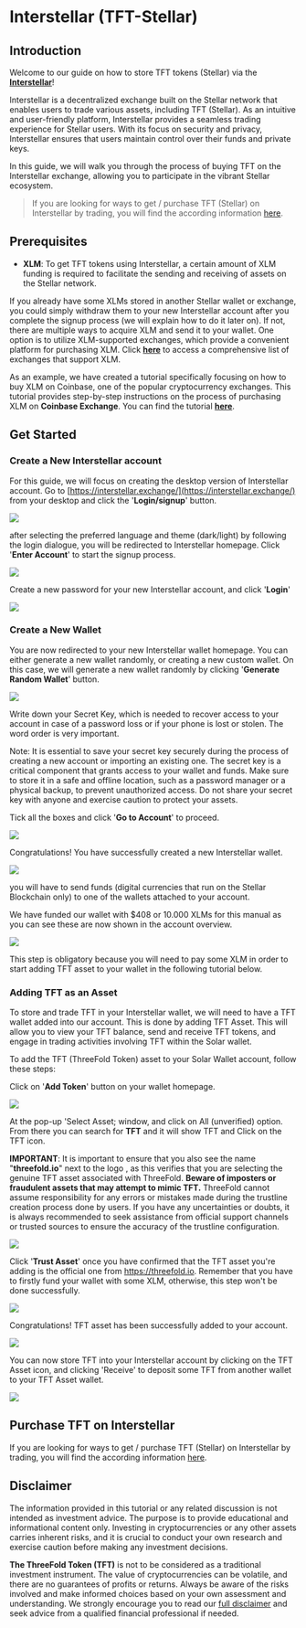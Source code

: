 <h1> Interstellar (TFT-Stellar) </h1>



## Introduction

Welcome to our guide on how to store TFT tokens (Stellar) via the [**Interstellar**](https://interstellar.exchange/)! 

Interstellar is a decentralized exchange built on the Stellar network that enables users to trade various assets, including TFT (Stellar). As an intuitive and user-friendly platform, Interstellar provides a seamless trading experience for Stellar users. With its focus on security and privacy, Interstellar ensures that users maintain control over their funds and private keys. 

In this guide, we will walk you through the process of buying TFT on the Interstellar exchange, allowing you to participate in the vibrant Stellar ecosystem.

> If you are looking for ways to get / purchase TFT (Stellar) on Interstellar by trading, you will find the according information [here](../buy_sell_tft/interstellar.md).

## Prerequisites

- **XLM**: To get TFT tokens using Interstellar, a certain amount of XLM funding is required to facilitate the sending and receiving of assets on the Stellar network. 

If you already have some XLMs stored in another Stellar wallet or exchange, you could simply withdraw them to your new Interstellar account after you complete the signup process (we will explain how to do it later on). If not, there are multiple ways to acquire XLM and send it to your wallet. One option is to utilize XLM-supported exchanges, which provide a convenient platform for purchasing XLM. Click [**here**](https://www.coinlore.com/coin/stellar/exchanges) to access a comprehensive list of exchanges that support XLM.

As an example, we have created a tutorial specifically focusing on how to buy XLM on Coinbase, one of the popular cryptocurrency exchanges. This tutorial provides step-by-step instructions on the process of purchasing XLM on **Coinbase Exchange**. You can find the tutorial [**here**](../buy_sell_tft/coinbase_xlm.md).


## Get Started

### Create a New Interstellar account

For this guide, we will focus on creating the desktop version of Interstellar account. Go to [https://interstellar.exchange/](https://interstellar.exchange/) from your desktop and click the '**Login/signup**' button.

![](img/inter_login.png)

after selecting the preferred language and theme (dark/light) by following the login dialogue, you will be redirected to Interstellar homepage. Click '**Enter Account**' to start the signup process.

![](img/inter_home.png)

Create a new password for your new Interstellar account,  and click '**Login**'

![](img/inter_pass.png)

### Create a New Wallet

You are now redirected to your new Interstellar wallet homepage. You can either generate a new wallet randomly, or creating a new custom wallet. On this case, we will generate a new wallet randomly by clicking '**Generate Random Wallet**' button.

![](img/inter_home1.png)

Write down your Secret Key, which is needed to recover access to your account in case of a password loss or if your phone is lost or stolen. The word order is very important.  

Note: It is essential to save your secret key securely during the process of creating a new account or importing an existing one. The secret key is a critical component that grants access to your wallet and funds. Make sure to store it in a safe and offline location, such as a password manager or a physical backup, to prevent unauthorized access. Do not share your secret key with anyone and exercise caution to protect your assets.

Tick all the boxes and click '**Go to Account**' to proceed.

![](img/inter_key.png)

Congratulations! You have successfully created a new Interstellar wallet.

![](img/inter_success.png)

you will have to send funds (digital currencies that run on the Stellar Blockchain only) to one of the wallets attached to your account.

We have funded our wallet with $408 or 10.000 XLMs for this manual as you can see these are now shown in the account overview.

![](img/inter_funded.png)

This step is obligatory because you will need to pay some XLM in order to start adding TFT asset to your wallet in the following tutorial below.

### Adding TFT as an Asset

To store and trade TFT in your Interstellar wallet, we will need to have a TFT wallet added into our account. This is done by  adding TFT Asset. This will allow you to view your TFT balance, send and receive TFT tokens, and engage in trading activities involving TFT within the Solar wallet.

To add the TFT (ThreeFold Token) asset to your Solar Wallet account, follow these steps:

Click on '**Add Token**' button on your wallet homepage.

![](img/inter_success.png)

At the pop-up 'Select Asset; window,  and click on All (unverified) option. From there you can search for **TFT** and it will show TFT and Click on the TFT icon. 

**IMPORTANT**: It is important to ensure that you also see the name "**threefold.io**" next to the logo , as this verifies that you are selecting the genuine TFT asset associated with ThreeFold. **Beware of imposters or fraudulent assets that may attempt to mimic TFT.** ThreeFold cannot assume responsibility for any errors or mistakes made during the trustline creation process done by users. If you have any uncertainties or doubts, it is always recommended to seek assistance from official support channels or trusted sources to ensure the accuracy of the trustline configuration.

![](img/inter_popup.png)


Click '**Trust Asset**' once you have confirmed that the TFT asset you're adding is the official one from https://threefold.io. Remember that you have to firstly fund your wallet with some XLM, otherwise, this step won't be done successfully.


![](img/INTER_TFT.png)

Congratulations! TFT asset has been successfully added to your account.

![](img/inter_ok.png)

You can now store TFT into your Interstellar account by clicking on the TFT Asset icon, and clicking 'Receive' to deposit some TFT from another wallet to your TFT Asset wallet.

![](img/inter_deposit.png)

## Purchase TFT on Interstellar

If you are looking for ways to get / purchase TFT (Stellar) on Interstellar by trading, you will find the according information [here](../buy_sell_tft/interstellar.md).

## Disclaimer

The information provided in this tutorial or any related discussion is not intended as investment advice. The purpose is to provide educational and informational content only. Investing in cryptocurrencies or any other assets carries inherent risks, and it is crucial to conduct your own research and exercise caution before making any investment decisions. 

**The ThreeFold Token (TFT)** is not to be considered as a traditional investment instrument. The value of cryptocurrencies can be volatile, and there are no guarantees of profits or returns. Always be aware of the risks involved and make informed choices based on your own assessment and understanding. We strongly encourage you to read our [full disclaimer](https://library.threefold.me/info/legal/#/legal__disclaimer) and seek advice from a qualified financial professional if needed.

